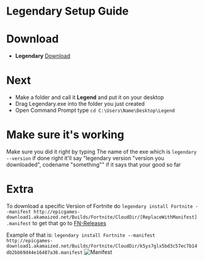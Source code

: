 # Legendary Setup Guide

# Download
* **Legendary** [Download](https://github.com/derrod/legendary/releases/)

# Next
* Make a folder and call it **Legend** and put it on your desktop
* Drag Legendary.exe into the folder you just created
* Open Command Prompt type ``cd C:\Users\Name\Desktop\Legend``

# Make sure it's working
Make sure you did it right by typing The name of the exe which is ``legendary --version`` if done right it'll say "legendary version "version you downloaded", codename "something"" if it says that your good so far

# Extra
To download a specific Version of Fortnite do ``legendary install Fortnite --manifest http://epicgames-download1.akamaized.net/Builds/Fortnite/CloudDir/[ReplaceWithManifest].manifest`` to get that go to [FN-Releases](https://github.com/polynite/fn-releases/blob/master/README.md)

Example of that is:
``legendary install Fortnite --manifest http://epicgames-download1.akamaized.net/Builds/Fortnite/CloudDir/k5ys7glx5bd3c57ec7b14db2bb69d44e16487a36.manifest``
![Manifest](https://cdn.discordapp.com/attachments/631678988582125588/758941091138633738/unknown.png)
